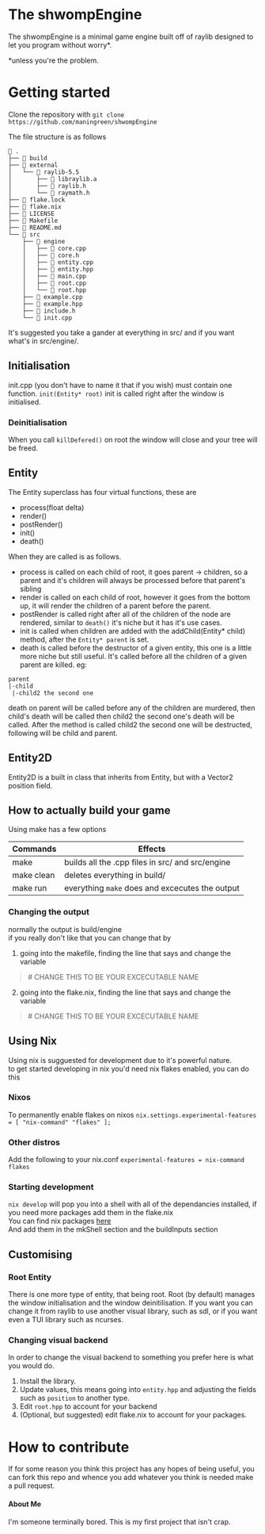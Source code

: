 # The shwompEngine

The shwompEngine is a minimal game engine built off of raylib designed to let you program without worry*.

\*unless you're the problem.

# Getting started

Clone the repository with `git clone https://github.com/maningreen/shwompEngine`

The file structure is as follows
```
 .
├──  build
├──  external
│   └──  raylib-5.5
│       ├──  libraylib.a
│       ├──  raylib.h
│       └──  raymath.h
├──  flake.lock
├──  flake.nix
├──  LICENSE
├──  Makefile
├── 󰂺 README.md
└──  src
    ├──  engine
    │   ├──  core.cpp
    │   ├──  core.h
    │   ├──  entity.cpp
    │   ├──  entity.hpp
    │   ├──  main.cpp
    │   ├──  root.cpp
    │   └──  root.hpp
    ├──  example.cpp
    ├──  example.hpp
    ├──  include.h
    └──  init.cpp
```

It's suggested you take a gander at everything in src/ and if you want what's in src/engine/.<br>

## Initialisation

init.cpp (you don't have to name it that if you wish) must contain one function. 
`init(Entity* root)`
init is called right after the window is initialised.

### Deinitialisation

When you call `killDefered()` on root the window will close and your tree will be freed.

## Entity

The Entity superclass has four virtual functions, these are
* process(float delta)
* render()
* postRender()
* init()
* death()

When they are called is as follows.

* process is called on each child of root, it goes parent -> children, so a parent and it's children will always be processed before that parent's sibling
* render is called on each child of root, however it goes from the bottom up, it will render the children of a parent before the parent.
* postRender is called right after all of the children of the node are rendered, similar to `death()` it's niche but it has it's use cases. 
* init is called when children are added with the addChild(Entity* child) method, after the `Entity* parent` is set.
* death is called before the destructor of a given entity, this one is a little more niche but still useful. It's called before all the children of a given parent are killed. eg:
```
parent
|-child
 |-child2 the second one
```
death on parent will be called before any of the children are murdered, then child's death will be called then child2 the second one's death will be called. After the method is called child2 the second one will be destructed, following will be child and parent.

## Entity2D

Entity2D is a built in class that inherits from Entity, but with a Vector2 position field.

## How to actually build your game

Using make has a few options

| Commands | Effects |
|----------|---------|
| make     | builds all the .cpp files in src/ and src/engine |
| make clean | deletes everything in build/ |
| make run | everything `make` does and excecutes the output |

### Changing the output

normally the output is build/engine <br>
if you really don't like that you can change that by

1. going into the makefile, finding the line that says and change the variable
>  \# CHANGE THIS TO BE YOUR EXCECUTABLE NAME

2. going into the flake.nix, finding the line that says and change the variable
>  \# CHANGE THIS TO BE YOUR EXCECUTABLE NAME


## Using Nix

Using nix is sugguested for development due to it's powerful nature.<br>
to get started developing in nix you'd need nix flakes enabled, you can do this

### Nixos

To permanently enable flakes on nixos
`nix.settings.experimental-features = [ "nix-command" "flakes" ];`

### Other distros

Add the following to your nix.conf
`experimental-features = nix-command flakes`

### Starting development

`nix develop`
will pop you into a shell with all of the dependancies installed, if you need more packages add them in the flake.nix<br>
You can find nix packages [here](https://search.nixos.org/packages)<br>
And add them in the mkShell section and the buildInputs section

## Customising

### Root Entity

There is one more type of entity, that being root. Root (by default) manages the window initialisation and the window deinitilisation.
If you want you can change it from raylib to use another visual library, such as sdl, or if you want even a TUI library such as ncurses.

### Changing visual backend

In order to change the visual backend to something you prefer here is what you would do.

1. Install the library.
2. Update values, this means going into `entity.hpp` and adjusting the fields such as `position` to another type.
3. Edit `root.hpp` to account for your backend
4. (Optional, but suggested) edit flake.nix to account for your packages.

# How to contribute

If for some reason you think this project has any hopes of being useful, you can fork this repo and whence you add whatever you think is needed make a pull request.

#### About Me

I'm someone terminally bored. This is my first project that isn't crap.
